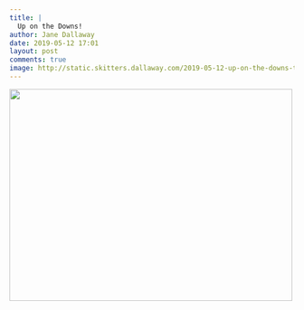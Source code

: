 ```yaml
---
title: |
  Up on the Downs!
author: Jane Dallaway
date: 2019-05-12 17:01
layout: post
comments: true
image: http://static.skitters.dallaway.com/2019-05-12-up-on-the-downs-thumb-1-IMG-9264.JPG
---
```


<div>
        <a href="http://static.skitters.dallaway.com/2019-05-12-up-on-the-downs-fullsize-1-IMG-9264.JPG">
          <img src="http://static.skitters.dallaway.com/2019-05-12-up-on-the-downs-thumb-1-IMG-9264.JPG" width="500" height="375"/>
        </a>
      </div>


  
      